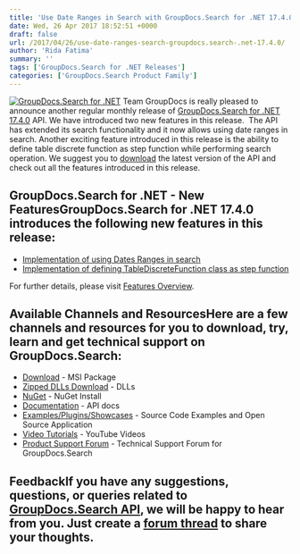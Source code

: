 ```yaml
---
title: 'Use Date Ranges in Search with GroupDocs.Search for .NET 17.4.0'
date: Wed, 26 Apr 2017 18:52:51 +0000
draft: false
url: /2017/04/26/use-date-ranges-search-groupdocs.search-.net-17.4.0/
author: 'Rida Fatima'
summary: ''
tags: ['GroupDocs.Search for .NET Releases']
categories: ['GroupDocs.Search Product Family']
---
```


[![GroupDocs.Search for .NET](http://blog.groupdocs.com/wp-content/uploads/sites/4/2017/04/groupdocs-search-net.png)](https://www.groupdocs.com/products/search/net) Team GroupDocs is really pleased to announce another regular monthly release of [GroupDocs.Search for .NET 17.4.0](https://www.groupdocs.com/products/search/net "GroupDocs.Search") API. We have introduced two new features in this release.  The API has extended its search functionality and it now allows using date ranges in search. Another exciting feature introduced in this release is the ability to define table discrete function as step function while performing search operation. We suggest you to [download](https://downloads.groupdocs.com/search/net/new-releases/groupdocs.search-for-.net-17.4.0/) the latest version of the API and check out all the features introduced in this release.

## GroupDocs.Search for .NET - New FeaturesGroupDocs.Search for .NET 17.4.0 introduces the following new features in this release:

*   [Implementation of using Dates Ranges in search](https://docs.groupdocs.com/search/net)
*   [Implementation of defining TableDiscreteFunction class as step function](https://docs.groupdocs.com/search/net)

For further details, please visit [Features Overview](https://www.groupdocs.com/docs/display/searchnet/Features+Overview "feature overview").

## Available Channels and ResourcesHere are a few channels and resources for you to download, try, learn and get technical support on GroupDocs.Search:

*   [Download](https://downloads.groupdocs.com/search/net/ "GroupDocs.Search MSI") - MSI Package
*   [Zipped DLLs Download](https://downloads.groupdocs.com/search/net/new-releases/groupdocs.search-for-.net-17.4.0-(dlls-only)/ "GroupDocs.Search Zipped Dll") - DLLs
*   [NuGet](https://www.nuget.org/packages/groupdocs-search-dotnet/17.4.0 "GroupDocs.Search Nuget Package") - NuGet Install
*   [Documentation](https://docs.groupdocs.com/display/searchnet/Getting+Started) - API docs
*   [Examples/Plugins/Showcases](https://github.com/groupdocs-search/GroupDocs.Search-for-.NET "How to use Search API") - Source Code Examples and Open Source Application
*   [Video Tutorials](https://www.youtube.com/playlist?list=PL25CTxMCj5vMZGPsZX-FCtRM_UBXdLT9h "Search API video Tutorials") - YouTube Videos
*   [Product Support Forum](https://www.groupdocs.com/Community/forums/groupdocs.search-product-family/52/showforum.aspx) - Technical Support Forum for GroupDocs.Search

## FeedbackIf you have any suggestions, questions, or queries related to [GroupDocs.Search API](http://www.groupdocs.com/products/search/net), we will be happy to hear from you. Just create a [forum thread](http://www.groupdocs.com/Community/forums/groupdocs.search-product-family/52/showforum.aspx) to share your thoughts.





